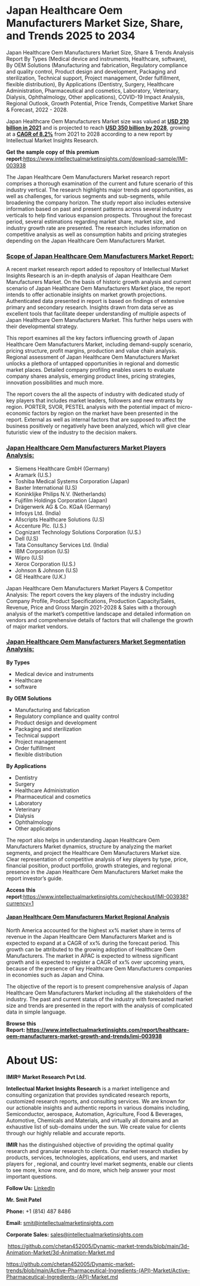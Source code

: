 <h1><span data-teams="true">Japan&nbsp;</span>Healthcare Oem Manufacturers&nbsp;<span data-teams="true">Market Size, Share, and Trends 2025 to 2034<br /></span></h1>
<p>Japan Healthcare Oem Manufacturers Market Size, Share &amp; Trends Analysis Report By Types (Medical device and instruments, Healthcare, software), By OEM Solutions (Manufacturing and fabrication, Regulatory compliance and quality control, Product design and development, Packaging and sterilization, Technical support, Project management, Order fulfillment, flexible distribution), By Applications (Dentistry, Surgery, Healthcare Administration, Pharmaceutical and cosmetics, Laboratory, Veterinary, Dialysis, Ophthalmology, Other applications), COVID-19 Impact Analysis, Regional Outlook, Growth Potential, Price Trends, Competitive Market Share &amp; Forecast, 2022 - 2028.</p>
<p>Japan Healthcare Oem Manufacturers Market size was valued at&nbsp;<strong><u>USD 210 billion in 2021</u></strong>&nbsp;and is projected to reach&nbsp;<strong><u>USD 350 billion by 2028</u></strong>, growing at a&nbsp;<strong><u>CAGR of 8.2%</u></strong>&nbsp;from 2021 to 2028 according to a new report by Intellectual Market Insights Research.</p>
<p>𝐆𝐞𝐭 𝐭𝐡𝐞 𝐬𝐚𝐦𝐩𝐥𝐞 𝐜𝐨𝐩𝐲 𝐨𝐟 𝐭𝐡𝐢𝐬 𝐩𝐫𝐞𝐦𝐢𝐮𝐦 𝐫𝐞𝐩𝐨𝐫𝐭:<a href="https://www.intellectualmarketinsights.com/download-sample/IMI-003938">https://www.intellectualmarketinsights.com/download-sample/IMI-003938</a>&nbsp;</p>
<p>The Japan Healthcare Oem Manufacturers Market research report comprises a thorough examination of the current and future scenario of this industry vertical. The research highlights major trends and opportunities, as well as challenges, for various segments and sub-segments, while broadening the company horizon. The study report also includes extensive information based on past and present patterns across several industry verticals to help find various expansion prospects. Throughout the forecast period, several estimations regarding market share, market size, and industry growth rate are presented. The research includes information on competitive analysis as well as consumption habits and pricing strategies depending on the Japan Healthcare Oem Manufacturers Market.</p>
<h3><strong><u>Scope of Japan Healthcare Oem Manufacturers Market Report:</u></strong></h3>
<p>A recent market research report added to repository of Intellectual Market Insights Research is an in-depth analysis of Japan Healthcare Oem Manufacturers Market. On the basis of historic growth analysis and current scenario of Japan Healthcare Oem Manufacturers Market place, the report intends to offer actionable insights on market growth projections. Authenticated data presented in report is based on findings of extensive primary and secondary research. Insights drawn from data serve as excellent tools that facilitate deeper understanding of multiple aspects of Japan Healthcare Oem Manufacturers Market. This further helps users with their developmental strategy.</p>
<p>This report examines all the key factors influencing growth of Japan Healthcare Oem Manufacturers Market, including demand-supply scenario, pricing structure, profit margins, production and value chain analysis. Regional assessment of Japan Healthcare Oem Manufacturers Market unlocks a plethora of untapped opportunities in regional and domestic market places. Detailed company profiling enables users to evaluate company shares analysis, emerging product lines, pricing strategies, innovation possibilities and much more.</p>
<p>The report covers the all the aspects of industry with dedicated study of key players that includes market leaders, followers and new entrants by region. PORTER, SVOR, PESTEL analysis with the potential impact of micro-economic factors by region on the market have been presented in the report. External as well as internal factors that are supposed to affect the business positively or negatively have been analyzed, which will give clear futuristic view of the industry to the decision makers.</p>
<h3><strong><u>Japan Healthcare Oem Manufacturers Market Players Analysis:</u></strong></h3>
<ul>
<li>Siemens Healthcare GmbH (Germany)</li>
<li>Aramark (U.S.)</li>
<li>Toshiba Medical Systems Corporation (Japan)</li>
<li>Baxter International (U.S)</li>
<li>Koninklijke Philips N.V. (Netherlands)</li>
<li>Fujifilm Holdings Corporation (Japan)</li>
<li>Dr&auml;gerwerk AG &amp; Co. KGaA (Germany)</li>
<li>Infosys Ltd. (India)</li>
<li>Allscripts Healthcare Solutions (U.S)</li>
<li>Accenture Plc. (U.S.)</li>
<li>Cognizant Technology Solutions Corporation (U.S.)</li>
<li>Dell (U.S)</li>
<li>Tata Consultancy Services Ltd. (India)</li>
<li>IBM Corporation (U.S)</li>
<li>Wipro (U.S)</li>
<li>Xerox Corporation (U.S.)</li>
<li>Johnson &amp; Johnson (U.S)</li>
<li>GE Healthcare (U.K.)</li>
</ul>
<p>Japan Healthcare Oem Manufacturers Market Players &amp; Competitor Analysis: The report covers the key players of the industry including Company Profile, Product Specifications, Production Capacity/Sales, Revenue, Price and Gross Margin 2021-2028 &amp; Sales with a thorough analysis of the market&rsquo;s competitive landscape and detailed information on vendors and comprehensive details of factors that will challenge the growth of major market vendors.</p>
<h3><strong><u>Japan Healthcare Oem Manufacturers Market Segmentation Analysis:</u></strong></h3>
<p><strong>By Types</strong></p>
<ul>
<li>Medical device and instruments</li>
<li>Healthcare</li>
<li>software</li>
</ul>
<p><strong>By OEM Solutions</strong></p>
<ul>
<li>Manufacturing and fabrication</li>
<li>Regulatory compliance and quality control</li>
<li>Product design and development</li>
<li>Packaging and sterilization</li>
<li>Technical support</li>
<li>Project management</li>
<li>Order fulfillment</li>
<li>flexible distribution</li>
</ul>
<p><strong>By Applications</strong></p>
<ul>
<li>Dentistry</li>
<li>Surgery</li>
<li>Healthcare Administration</li>
<li>Pharmaceutical and cosmetics</li>
<li>Laboratory</li>
<li>Veterinary</li>
<li>Dialysis</li>
<li>Ophthalmology</li>
<li>Other applications</li>
</ul>
<p>The report also helps in understanding Japan Healthcare Oem Manufacturers Market dynamics, structure by analyzing the market segments, and project the Healthcare Oem Manufacturers&nbsp;Market size. Clear representation of competitive analysis of key players by type, price, financial position, product portfolio, growth strategies, and regional presence in the Japan Healthcare Oem Manufacturers Market make the report investor&rsquo;s guide.</p>
<p>𝐀𝐜𝐜𝐞𝐬𝐬 𝐭𝐡𝐢𝐬 𝐫𝐞𝐩𝐨𝐫𝐭:<a href="https://www.intellectualmarketinsights.com/checkout/IMI-003938?currency=1">https://www.intellectualmarketinsights.com/checkout/IMI-003938?currency=1</a>&nbsp;</p>
<h4><strong><u> Japan Healthcare Oem Manufacturers Market Regional Analysis</u></strong></h4>
<p>North America accounted for the highest xx% market share in terms of revenue in the Japan Healthcare Oem Manufacturers Market and is expected to expand at a CAGR of xx% during the forecast period. This growth can be attributed to the growing adoption of Healthcare Oem Manufacturers. The market in APAC is expected to witness significant growth and is expected to register a CAGR of xx% over upcoming years, because of the presence of key Healthcare Oem Manufacturers companies in economies such as Japan and China.</p>
<p>The objective of the report is to present comprehensive analysis of Japan Healthcare Oem Manufacturers Market including all the stakeholders of the industry. The past and current status of the industry with forecasted market size and trends are presented in the report with the analysis of complicated data in simple language.</p>
<p><strong>Browse this Report:&nbsp;<a href="https://www.intellectualmarketinsights.com/report/healthcare-oem-manufacturers-market-growth-and-trends/imi-003938">https://www.intellectualmarketinsights.com/report/healthcare-oem-manufacturers-market-growth-and-trends/imi-003938</a>&nbsp;</strong></p>
<h1>About US:</h1>
<p><strong>IMIR&reg; Market Research Pvt Ltd.</strong></p>
<p><strong>Intellectual Market Insights Research</strong> is a market intelligence and consulting organization that provides syndicated research reports, customized research reports, and consulting services. We are known for our actionable insights and authentic reports in various domains including, Semiconductor, aerospace, Automation, Agriculture, Food &amp; Beverages, Automotive, Chemicals and Materials, and virtually all domains and an exhaustive list of sub-domains under the sun. We create value for clients through our highly reliable and accurate reports.</p>
<p><strong>IMIR</strong> has the distinguished objective of providing the optimal quality research and granular research to clients. Our market research studies by products, services, technologies, applications, end users, and market players for , regional, and country level market segments, enable our clients to see more, know more, and do more, which help answer your most important questions.</p>
<p><strong>Follow Us:</strong> <a href="https://in.linkedin.com/company/imir-market-research">LinkedIn</a></p>
<p><strong>Mr. Smit Patel</strong></p>
<p><strong>Phone:</strong> +1 (814) 487 8486</p>
<p><strong>Email:</strong> <a href="mailto:smit@intellectualmarketinsights.com">smit@intellectualmarketinsights.com</a></p>
<p><strong>Corporate Sales:</strong> <a href="mailto:sales@intellectualmarketinsights.com">sales@intellectualmarketinsights.com</a></p>
<p>&nbsp;<a href="https://github.com/chetan452005/Dynamic-market-trends/blob/main/3d-Animation-Market/3d-Animation-Market.md">https://github.com/chetan452005/Dynamic-market-trends/blob/main/3d-Animation-Market/3d-Animation-Market.md</a>&nbsp;</p>
<p><a href="https://github.com/chetan452005/Dynamic-market-trends/blob/main/Active-Pharmaceutical-Ingredients-(API)-Market/Active-Pharmaceutical-Ingredients-(API)-Market.md">https://github.com/chetan452005/Dynamic-market-trends/blob/main/Active-Pharmaceutical-Ingredients-(API)-Market/Active-Pharmaceutical-Ingredients-(API)-Market.md</a>&nbsp;</p>
<p>&nbsp;</p>
